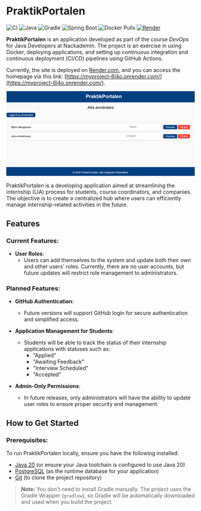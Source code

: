 # PraktikPortalen

![CI](https://github.com/AnnaBoronkai/DevOps/actions/workflows/gradle.yml/badge.svg)
![Java](https://img.shields.io/badge/Java-20-blue)
![Gradle](https://img.shields.io/badge/build-gradle-important)
![Spring Boot](https://img.shields.io/badge/Spring%20Boot-3.3.4-brightgreen)
![Docker Pulls](https://img.shields.io/docker/pulls/annabor/devops-projekt)
[![Render](https://img.shields.io/badge/Render-Deployed-blue)](https://myproject-6l4o.onrender.com/)


**PraktikPortalen** is an application developed as part of the course *DevOps*  for Java Developers at Nackademin. The project is an exercise in using Docker, deploying applications, and setting up continuous integration and continuous deployment (CI/CD) pipelines using GitHub Actions. 

Currently, the site is deployed on [Render.com](https://render.com), and you can access the homepage via this link: [https://myproject-6l4o.onrender.com/](https://myproject-6l4o.onrender.com/).


  ![Screenshot of PraktikPortalen](./assets/screenshot.png)

PraktikPortalen is a developing application aimed at streamlining the internship (LIA) process for students, course coordinators, and companies. The objective is to create a centralized hub where users can efficiently manage internship-related activities in the future.

## Features

### Current Features:
- **User Roles**: 
  - Users can add themselves to the system and update both their own and other users' roles. Currently, there are no user accounts, but future updates will restrict role management to administrators.

### Planned Features:
- **GitHub Authentication**: 
  - Future versions will support GitHub login for secure authentication and simplified access.

- **Application Management for Students**:
  - Students will be able to track the status of their internship applications with statuses such as:
    - "Applied"
    - "Awaiting Feedback"
    - "Interview Scheduled"
    - "Accepted"
  
- **Admin-Only Permissions**:
  - In future releases, only administrators will have the ability to update user roles to ensure proper security and management.

## How to Get Started

### Prerequisites:
To run PraktikPortalen locally, ensure you have the following installed:

- [Java 20](https://www.oracle.com/java/technologies/javase-jdk20-downloads.html) (or ensure your Java toolchain is configured to use Java 20)
- [PostgreSQL](https://www.postgresql.org/) (as the runtime database for your application)
- [Git](https://git-scm.com/) (to clone the project repository)


> **Note:** You don't need to install Gradle manually. The project uses the Gradle Wrapper (`gradlew`), so Gradle will be automatically downloaded and used when you build the project.
